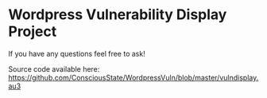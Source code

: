 ﻿# Wordpress Vulnerability Display Project

If you have any questions feel free to ask!

Source code available here:
https://github.com/ConsciousState/WordpressVuln/blob/master/vulndisplay.au3
